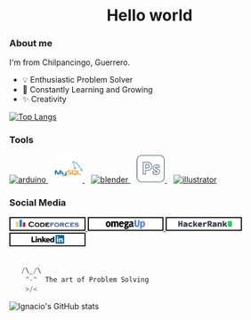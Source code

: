 <h1 align="center">Hello world</h1>

### About me
I'm from Chilpancingo, Guerrero. 

- 💡 Enthusiastic Problem Solver
- 📖 Constantly Learning and Growing
- ✨ Creativity

[![Top Langs](https://github-readme-stats.vercel.app/api/top-langs/?username=IgnacioBenitez&layout=compact&theme=tokyonight)](https://github.com/anuraghazra/github-readme-stats)

### Tools
  <a href="https://www.arduino.cc/" target="_blank" rel="noreferrer">
    <img src="https://cdn.worldvectorlogo.com/logos/arduino-1.svg" alt="arduino" width="50" height="50"/>
  </a>
  &nbsp;&nbsp;
  
  <a href="https://www.mysql.com/" target="_blank" rel="noreferrer">
    <img src="https://raw.githubusercontent.com/devicons/devicon/master/icons/mysql/mysql-original-wordmark.svg" alt="mysql" width="50" height="50"/>
  </a>
   &nbsp;&nbsp;
   
  <a href="https://www.blender.org/" target="_blank" rel="noreferrer">
    <img src="https://download.blender.org/branding/community/blender_community_badge_white.svg" alt="blender" width="50" height="50"/>
  </a>
  &nbsp;&nbsp;
  
  <a href="https://www.photoshop.com/en" target="_blank" rel="noreferrer">
    <img src="https://raw.githubusercontent.com/devicons/devicon/master/icons/photoshop/photoshop-line.svg" alt="photoshop" width="50" height="50"/>
  </a>
  &nbsp;&nbsp;
  
  <a href="https://www.adobe.com/in/products/illustrator.html" target="_blank" rel="noreferrer">
    <img src="https://www.vectorlogo.zone/logos/adobe_illustrator/adobe_illustrator-icon.svg" alt="illustrator" width="50" height="50"/>
  </a>

### Social Media

<a href="https://codeforces.com/profile/ignacio_benq">
  <img src="https://github.com/IgnacioBenitez/IgnacioBenitez/blob/main/imagesSocialMedia/Codeforces2.png?raw=true" height="25" alt="Codeforces">
</a>

<a href="https://omegaup.com/profile/Ignacio_pqsi/">
  <img src="https://github.com/IgnacioBenitez/IgnacioBenitez/blob/main/imagesSocialMedia/OmegaUp.png?raw=true" height="25" alt="OmegaUp">
</a>

<a href="https://www.hackerrank.com/ignacio_pqsi">
  <img src="https://github.com/IgnacioBenitez/IgnacioBenitez/blob/main/imagesSocialMedia/HackerRank.png?raw=true" height="25" alt="HackerRank">
</a>

<a href="https://www.linkedin.com/in/ignacio-benitez-salvador/">
  <img src="https://github.com/IgnacioBenitez/IgnacioBenitez/blob/main/imagesSocialMedia/LinKed-in.png?raw=true" height="25" alt="linkedin">
</a>

``` c++

   /\_/\
    ^-^  The art of Problem Solving
    >/<                                                    

```

 ![Ignacio's GitHub stats](https://github-readme-stats.vercel.app/api?username=IgnacioBenitez&show_icons=true&theme=tokyonight)

